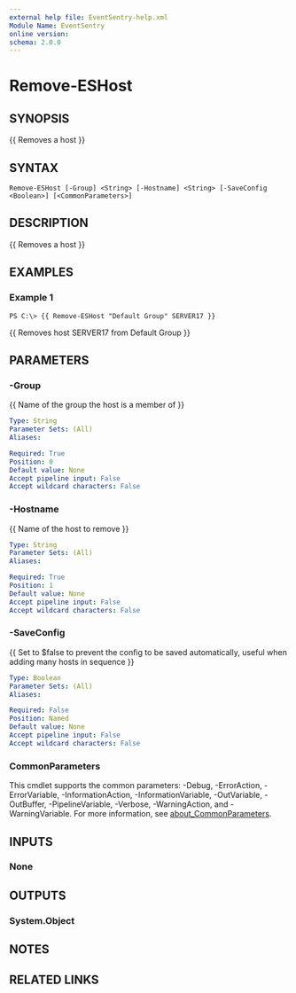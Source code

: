 ```yaml
---
external help file: EventSentry-help.xml
Module Name: EventSentry
online version:
schema: 2.0.0
---
```


# Remove-ESHost

## SYNOPSIS
{{ Removes a host }}

## SYNTAX

```
Remove-ESHost [-Group] <String> [-Hostname] <String> [-SaveConfig <Boolean>] [<CommonParameters>]
```

## DESCRIPTION
{{ Removes a host }}

## EXAMPLES

### Example 1
```
PS C:\> {{ Remove-ESHost "Default Group" SERVER17 }}
```

{{ Removes host SERVER17 from Default Group }}

## PARAMETERS

### -Group
{{ Name of the group the host is a member of }}

```yaml
Type: String
Parameter Sets: (All)
Aliases:

Required: True
Position: 0
Default value: None
Accept pipeline input: False
Accept wildcard characters: False
```

### -Hostname
{{ Name of the host to remove }}

```yaml
Type: String
Parameter Sets: (All)
Aliases:

Required: True
Position: 1
Default value: None
Accept pipeline input: False
Accept wildcard characters: False
```

### -SaveConfig
{{ Set to $false to prevent the config to be saved automatically, useful when adding many hosts in sequence }}

```yaml
Type: Boolean
Parameter Sets: (All)
Aliases:

Required: False
Position: Named
Default value: None
Accept pipeline input: False
Accept wildcard characters: False
```

### CommonParameters
This cmdlet supports the common parameters: -Debug, -ErrorAction, -ErrorVariable, -InformationAction, -InformationVariable, -OutVariable, -OutBuffer, -PipelineVariable, -Verbose, -WarningAction, and -WarningVariable. For more information, see [about_CommonParameters](http://go.microsoft.com/fwlink/?LinkID=113216).

## INPUTS

### None
## OUTPUTS

### System.Object
## NOTES

## RELATED LINKS
